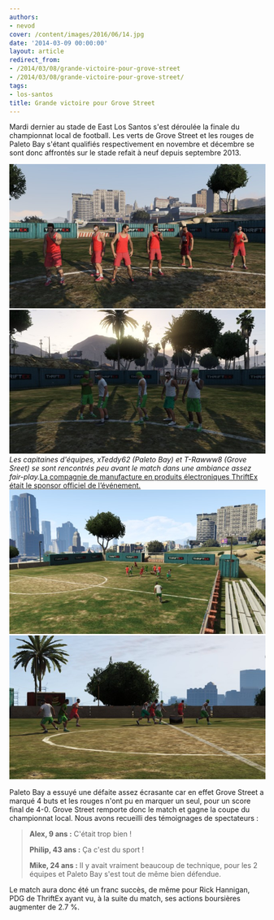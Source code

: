 ```yaml
---
authors:
- nevod
cover: /content/images/2016/06/14.jpg
date: '2014-03-09 00:00:00'
layout: article
redirect_from:
- /2014/03/08/grande-victoire-pour-grove-street
- /2014/03/08/grande-victoire-pour-grove-street/
tags:
- los-santos
title: Grande victoire pour Grove Street
---
```



Mardi dernier au stade de East Los Santos s'est déroulée la finale du championnat local de football. Les verts de Grove Street et les rouges de Paleto Bay s'étant qualifiés respectivement en novembre et décembre se sont donc affrontés sur le stade refait à neuf depuis septembre 2013.

![](/content/images/2016/06/14_1.jpg)
![Les capitaines d'équipes, xTeddy62 (Paleto Bay) et T-Rawww8 (Grove Sreet) se sont rencontrés peu avant le match dans une ambiance assez fair-play.](/content/images/2016/06/14_2.jpg)
_Les capitaines d'équipes, xTeddy62 (Paleto Bay) et T-Rawww8 (Grove Sreet) se sont rencontrés peu avant le match dans une ambiance assez fair-play._[La compagnie de manufacture en produits électroniques ThriftEx était le sponsor officiel de l’événement.](/content/images/2016/06/14_5.jpg)
![](/content/images/2016/06/14_4.jpg)
![](/content/images/2016/06/14_3.jpg)

Paleto Bay a essuyé une défaite assez écrasante car en effet Grove Street a marqué 4 buts et les rouges n'ont pu en marquer un seul, pour un score final de 4-0. Grove Street remporte donc le match et gagne la coupe du championnat local. Nous avons recueilli des témoignages de spectateurs :

> **Alex, 9 ans :** C'était trop bien !
> 
> **Philip, 43 ans :** Ça c'est du sport !
> 
> **Mike, 24 ans :** Il y avait vraiment beaucoup de technique, pour les 2 équipes et Paleto Bay s'est tout de même bien défendue.

Le match aura donc été un franc succès, de même pour Rick Hannigan, PDG de ThriftEx ayant vu, à la suite du match, ses actions boursières augmenter de 2.7 %.